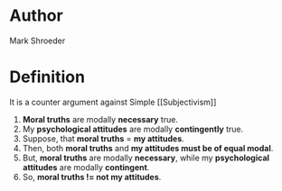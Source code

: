 # Author

Mark Shroeder

# Definition

It is a counter argument against Simple [[Subjectivism]]

1. **Moral truths** are modally **necessary** true.
2. My **psychological attitudes** are modally **contingently** true.
3. Suppose, that **moral truths** = **my attitudes**.
4. Then, both **moral truths** and **my attitudes must be of equal modal**.
5. But, **moral truths** are modally **necessary**, while my **psychological attitudes** are modally **contingent**.
6. So, **moral truths != not my attitudes**.